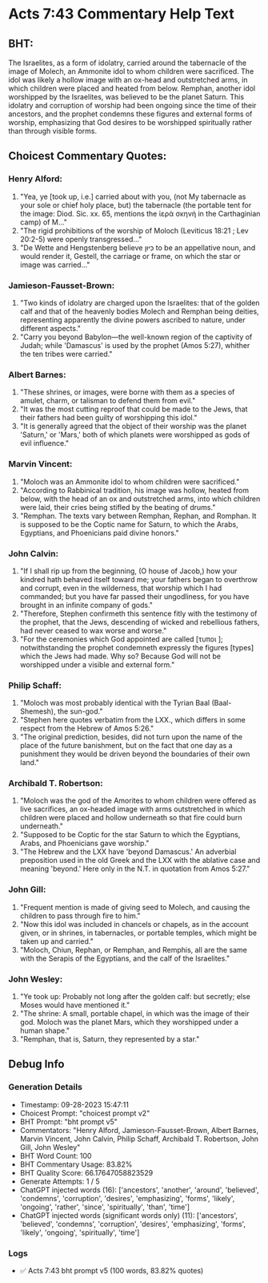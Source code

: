 # Acts 7:43 Commentary Help Text

## BHT:
The Israelites, as a form of idolatry, carried around the tabernacle of the image of Molech, an Ammonite idol to whom children were sacrificed. The idol was likely a hollow image with an ox-head and outstretched arms, in which children were placed and heated from below. Remphan, another idol worshipped by the Israelites, was believed to be the planet Saturn. This idolatry and corruption of worship had been ongoing since the time of their ancestors, and the prophet condemns these figures and external forms of worship, emphasizing that God desires to be worshipped spiritually rather than through visible forms.

## Choicest Commentary Quotes:
### Henry Alford:
1. "Yea, ye [took up, i.e.] carried about with you, (not My tabernacle as your sole or chief holy place, but) the tabernacle (the portable tent for the image: Diod. Sic. xx. 65, mentions the ἱερὰ σκηνή in the Carthaginian camp) of M..."
2. "The rigid prohibitions of the worship of Moloch (Leviticus 18:21 ; Lev 20:2-5) were openly transgressed..."
3. "De Wette and Hengstenberg believe כִּיּוּן to be an appellative noun, and would render it, Gestell, the carriage or frame, on which the star or image was carried..."

### Jamieson-Fausset-Brown:
1. "Two kinds of idolatry are charged upon the Israelites: that of the golden calf and that of the heavenly bodies Molech and Remphan being deities, representing apparently the divine powers ascribed to nature, under different aspects." 
2. "Carry you beyond Babylon—the well-known region of the captivity of Judah; while 'Damascus' is used by the prophet (Amos 5:27), whither the ten tribes were carried."

### Albert Barnes:
1. "These shrines, or images, were borne with them as a species of amulet, charm, or talisman to defend them from evil." 
2. "It was the most cutting reproof that could be made to the Jews, that their fathers had been guilty of worshipping this idol." 
3. "It is generally agreed that the object of their worship was the planet 'Saturn,' or 'Mars,' both of which planets were worshipped as gods of evil influence."

### Marvin Vincent:
1. "Moloch was an Ammonite idol to whom children were sacrificed."
2. "According to Rabbinical tradition, his image was hollow, heated from below, with the head of an ox and outstretched arms, into which children were laid, their cries being stifled by the beating of drums."
3. "Remphan. The texts vary between Remphan, Rephan, and Romphan. It is supposed to be the Coptic name for Saturn, to which the Arabs, Egyptians, and Phoenicians paid divine honors."

### John Calvin:
1. "If I shall rip up from the beginning, (O house of Jacob,) how your kindred hath behaved itself toward me; your fathers began to overthrow and corrupt, even in the wilderness, that worship which I had commanded; but you have far passed their ungodliness, for you have brought in an infinite company of gods." 
2. "Therefore, Stephen confirmeth this sentence fitly with the testimony of the prophet, that the Jews, descending of wicked and rebellious fathers, had never ceased to wax worse and worse."
3. "For the ceremonies which God appointed are called [τυποι ]; notwithstanding the prophet condemneth expressly the figures [types] which the Jews had made. Why so? Because God will not be worshipped under a visible and external form."

### Philip Schaff:
1. "Moloch was most probably identical with the Tyrian Baal (Baal-Shemesh), the sun-god."
2. "Stephen here quotes verbatim from the LXX., which differs in some respect from the Hebrew of Amos 5:26."
3. "The original prediction, besides, did not turn upon the name of the place of the future banishment, but on the fact that one day as a punishment they would be driven beyond the boundaries of their own land."

### Archibald T. Robertson:
1. "Moloch was the god of the Amorites to whom children were offered as live sacrifices, an ox-headed image with arms outstretched in which children were placed and hollow underneath so that fire could burn underneath."
2. "Supposed to be Coptic for the star Saturn to which the Egyptians, Arabs, and Phoenicians gave worship."
3. "The Hebrew and the LXX have 'beyond Damascus.' An adverbial preposition used in the old Greek and the LXX with the ablative case and meaning 'beyond.' Here only in the N.T. in quotation from Amos 5:27."

### John Gill:
1. "Frequent mention is made of giving seed to Molech, and causing the children to pass through fire to him."
2. "Now this idol was included in chancels or chapels, as in the account given, or in shrines, in tabernacles, or portable temples, which might be taken up and carried."
3. "Moloch, Chiun, Rephan, or Remphan, and Remphis, all are the same with the Serapis of the Egyptians, and the calf of the Israelites."

### John Wesley:
1. "Ye took up: Probably not long after the golden calf: but secretly; else Moses would have mentioned it."
2. "The shrine: A small, portable chapel, in which was the image of their god. Moloch was the planet Mars, which they worshipped under a human shape."
3. "Remphan, that is, Saturn, they represented by a star."


## Debug Info
### Generation Details
- Timestamp: 09-28-2023 15:47:11
- Choicest Prompt: "choicest prompt v2"
- BHT Prompt: "bht prompt v5"
- Commentators: "Henry Alford, Jamieson-Fausset-Brown, Albert Barnes, Marvin Vincent, John Calvin, Philip Schaff, Archibald T. Robertson, John Gill, John Wesley"
- BHT Word Count: 100
- BHT Commentary Usage: 83.82%
- BHT Quality Score: 66.17647058823529
- Generate Attempts: 1 / 5
- ChatGPT injected words (16):
	['ancestors', 'another', 'around', 'believed', 'condemns', 'corruption', 'desires', 'emphasizing', 'forms', 'likely', 'ongoing', 'rather', 'since', 'spiritually', 'than', 'time']
- ChatGPT injected words (significant words only) (11):
	['ancestors', 'believed', 'condemns', 'corruption', 'desires', 'emphasizing', 'forms', 'likely', 'ongoing', 'spiritually', 'time']

### Logs
- ✅ Acts 7:43 bht prompt v5 (100 words, 83.82% quotes)
